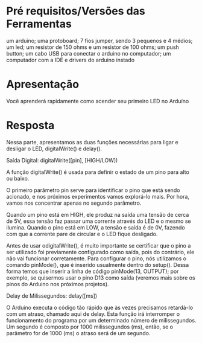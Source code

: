# Pré requisitos/Versões das Ferramentas

um arduino;
uma protoboard;
7 fios jumper, sendo 3 pequenos e 4 médios;
um led;
um resistor de 150 ohms e um resistor de 100 ohms;
um push button;
um cabo USB para conectar o arduino no computador;
um computador com a IDE e drivers do arduino instado

# Apresentação

Você aprenderá rapidamente como acender seu primeiro LED no Arduíno

# Resposta

Nessa parte, apresentamos as duas funções necessárias para ligar e desligar o LED, digitalWrite() e delay().

Saída Digital: digitalWrite([pin], [HIGH/LOW])

A função digitalWrite() é usada para definir o estado de um pino para alto ou baixo.

O primeiro parâmetro pin serve para identificar o pino que está sendo acionado, e nos próximos experimentos vamos explorá-lo mais. Por hora, vamos nos concentrar apenas no segundo parâmetro.

Quando um pino está em HIGH, ele produz na saída uma tensão de cerca de 5V, essa tensão faz passar uma corrente através do LED e o mesmo se ilumina. Quando o pino está em LOW, a tensão e saída é de 0V, fazendo com que a corrente pare de circular e o LED fique desligado.

Antes de usar odigitalWrite(), é muito importante se certificar que o pino a ser utilizado foi previamente configurado como saída, pois do contrário, ele não vai funcionar corretamente. Para configurar o pino, nós utilizamos o comando pinMode(), que é inserido usualmente dentro do setup(). Dessa forma temos que inserir a linha de código pinMode(13, OUTPUT); por exemplo, se quisermos usar o pino D13 como saída (veremos mais sobre os pinos do Arduino nos próximos projetos).

Delay de Milissegundos: delay([ms])

O Arduino executa o código tão rápido que às vezes precisamos retardá-lo com um atraso, chamado aqui de delay. Esta função irá interromper o funcionamento do programa por um determinado número de milissegundos. Um segundo é composto por 1000 milissegundos (ms), então, se o parâmetro for de 1000 (ms) o atraso será de um segundo.
